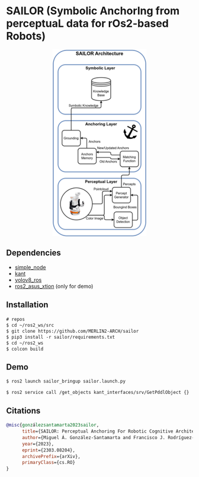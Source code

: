 # SAILOR (Symbolic AnchorIng from perceptuaL data for rOs2-based Robots)



<p align="center">
  <img src="./docs/architecture.png" width="50%" />
</p>

## Dependencies
   - [simple_node](https://github.com/uleroboticsgroup/simple_node)
   - [kant](https://github.com/uleroboticsgroup/kant)
   - [yolov8_ros](https://github.com/mgonzs13/yolov8_ros/tree/b6fb30608764d4f13619e16e10524c5b60bf35e5)
   - [ros2_asus_xtion](https://github.com/mgonzs13/ros2_asus_xtion) (only for demo)


## Installation


```shell
# repos
$ cd ~/ros2_ws/src
$ git clone https://github.com/MERLIN2-ARCH/sailor
$ pip3 install -r sailor/requirements.txt
$ cd ~/ros2_ws
$ colcon build
```

## Demo

```shell
$ ros2 launch sailor_bringup sailor.launch.py
```

```shell
$ ros2 service call /get_objects kant_interfaces/srv/GetPddlObject {}
```

## Citations

```bibtex
@misc{gonzálezsantamarta2023sailor,
      title={SAILOR: Perceptual Anchoring For Robotic Cognitive Architectures}, 
      author={Miguel Á. González-Santamarta and Francisco J. Rodríguez-Lera and Vicente Matellán Olivera},
      year={2023},
      eprint={2303.08204},
      archivePrefix={arXiv},
      primaryClass={cs.RO}
}
```
